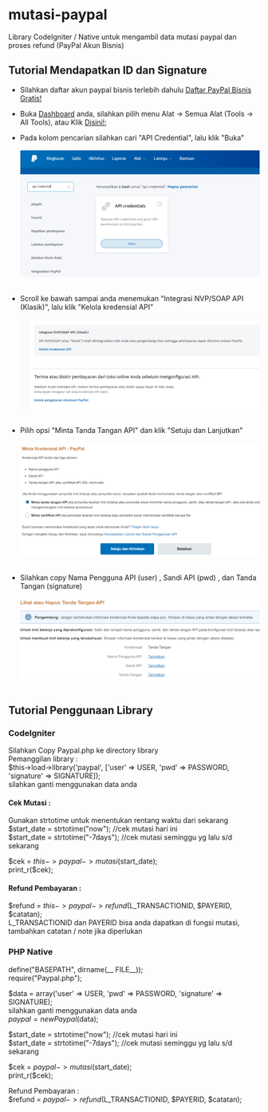 # mutasi-paypal
Library CodeIgniter / Native untuk mengambil data mutasi paypal dan proses refund (PayPal Akun Bisnis)

## Tutorial Mendapatkan ID dan Signature
- Silahkan daftar akun paypal bisnis terlebih dahulu [Daftar PayPal Bisnis Gratis!](https://www.paypal.com)

- Buka [Dashboard](https://www.paypal.com/mep/dashboard) anda, silahkan pilih menu Alat -> Semua Alat (Tools -> All Tools), atau Klik [Disini!](https://www.paypal.com/merchantapps/myapps);

- Pada kolom pencarian silahkan cari "API Credential", lalu klik "Buka"  <br /> <br />
![Screenshot](ss1.PNG) <br /><br />
- Scroll ke bawah sampai anda menemukan "Integrasi NVP/SOAP API (Klasik)", lalu klik "Kelola kredensial API" <br /><br />
![Screenshot](ss2.PNG) <br /><br />
- Pilih opsi "Minta Tanda Tangan API" dan klik "Setuju dan Lanjutkan" <br /><br />
![Screenshot](ss3.PNG) <br /><br />
- Silahkan copy Nama Pengguna API (user) , Sandi API (pwd) , dan Tanda Tangan (signature) <br /><br />
![Screenshot](ss4.PNG) <br /><br />



## Tutorial Penggunaan Library

### CodeIgniter
  Silahkan Copy Paypal.php ke directory library <br />
  Pemanggilan library : <br />
  $this->load->library('paypal', ['user' => USER, 'pwd' => PASSWORD, 'signature' => SIGNATURE]); <br />
  silahkan ganti menggunakan data anda <br />
  
  #### Cek Mutasi :
  Gunakan strtotime untuk menentukan rentang waktu dari sekarang <br />
  $start_date = strtotime("now"); //cek mutasi hari ini <br />
  $start_date = strtotime("-7days"); //cek mutasi seminggu yg lalu s/d sekarang <br />
  
  $cek = $this->paypal->mutasi($start_date); <br />
  print_r($cek); <br />
  
  #### Refund Pembayaran :
  $refund = $this->paypal->refund($L_TRANSACTIONID, $PAYERID, $catatan); <br />
  L_TRANSACTIONID dan PAYERID bisa anda dapatkan di fungsi mutasi, tambahkan catatan / note jika diperlukan <br />
  
 ### PHP Native
 
  define("BASEPATH", dirname(__ FILE__)); <br />
  require("Paypal.php"); <br />
  
  $data = array('user' => USER, 'pwd' => PASSWORD, 'signature' => SIGNATURE); <br />
  silahkan ganti menggunakan data anda <br />
  $paypal = new Paypal($data); <br />
  
  $start_date = strtotime("now"); //cek mutasi hari ini <br />
  $start_date = strtotime("-7days"); //cek mutasi seminggu yg lalu s/d sekarang <br />
  
  $cek = $paypal->mutasi($start_date); <br />
  print_r($cek); <br />
  
  Refund Pembayaran : <br />
  $refund = $paypal->refund($L_TRANSACTIONID, $PAYERID, $catatan);
  
  



